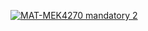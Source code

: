 [![MAT-MEK4270 mandatory 2](https://github.com/valeriauio/matmek4270-mandatory2/actions/workflows/main.yml/badge.svg)](https://github.com/valeriauio/matmek4270-mandatory2/actions/workflows/main.yml)
